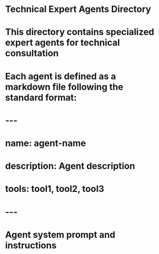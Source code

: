 # Technical Expert Agents Directory
# 
# This directory contains specialized expert agents for technical consultation
# Each agent is defined as a markdown file following the standard format:
#
# ---
# name: agent-name
# description: Agent description
# tools: tool1, tool2, tool3
# ---
#
# Agent system prompt and instructions